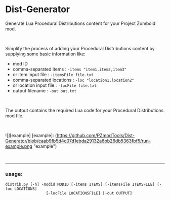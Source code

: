 # Dist-Generator
Generate Lua Procedural Distributions content for your Project Zomboid mod.

<br>

Simplify the process of adding your Procedural Distributions content by supplying some basic information like:
* mod ID
* comma-separated items      :  `-items "item1,item2,item3"`
* or item input file         :  `-itemsFile file.txt`
* comma-separated locations  :  `-loc "location1,location2"`
* or location input file     :  `-locFile file.txt`
* output filename            :  `-out out.txt`

<br>

The output contains the required Lua code for your Procedural Distributions mod file.

<br>

![][example]
[example]: (https://github.com/PZmodTools/Dist-Generator/blob/caab9fb5d4c07d1ebda29132a6bb26db5363fbf5/run-example.png "example")

<br>

-----
### usage: 
```
distrib.py [-h] -modid MODID [-items ITEMS] [-itemsFile ITEMSFILE] [-loc LOCATIONS]
                  [-locFile LOCATIONSFILE] [-out OUTPUT]
```
